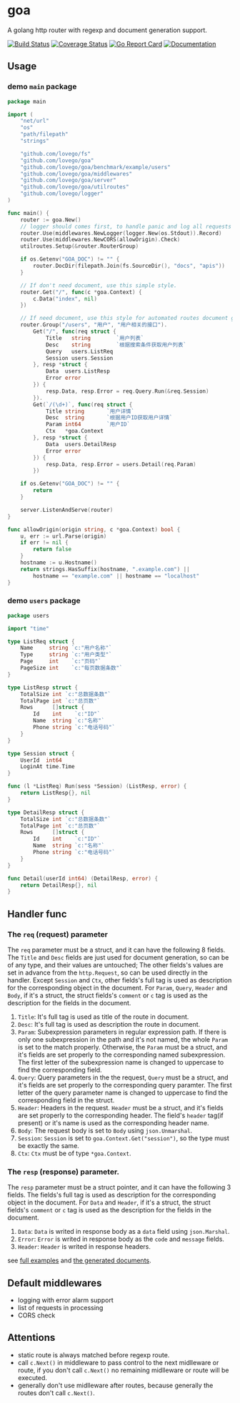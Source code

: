 # goa
A golang http router with regexp and document generation support.

[![Build Status](https://github.com/lovego/goa/actions/workflows/go.yml/badge.svg)](https://github.com/lovego/goa/actions/workflows/go.yml)
[![Coverage Status](https://coveralls.io/repos/github/lovego/goa/badge.svg?branch=master&1)](https://coveralls.io/github/lovego/goa)
[![Go Report Card](https://goreportcard.com/badge/github.com/lovego/goa)](https://goreportcard.com/report/github.com/lovego/goa)
[![Documentation](https://pkg.go.dev/badge/github.com/lovego/goa)](https://pkg.go.dev/github.com/lovego/goa@v0.3.4)


## Usage
### demo `main` package
```go
package main

import (
	"net/url"
	"os"
	"path/filepath"
	"strings"

	"github.com/lovego/fs"
	"github.com/lovego/goa"
	"github.com/lovego/goa/benchmark/example/users"
	"github.com/lovego/goa/middlewares"
	"github.com/lovego/goa/server"
	"github.com/lovego/goa/utilroutes"
	"github.com/lovego/logger"
)

func main() {
	router := goa.New()
	// logger should comes first, to handle panic and log all requests
	router.Use(middlewares.NewLogger(logger.New(os.Stdout)).Record)
	router.Use(middlewares.NewCORS(allowOrigin).Check)
	utilroutes.Setup(&router.RouterGroup)

	if os.Getenv("GOA_DOC") != "" {
		router.DocDir(filepath.Join(fs.SourceDir(), "docs", "apis"))
	}

	// If don't need document, use this simple style.
	router.Get("/", func(c *goa.Context) {
		c.Data("index", nil)
	})

	// If need document, use this style for automated routes document generation.
	router.Group("/users", "用户", "用户相关的接口").
		Get("/", func(req struct {
			Title   string        `用户列表`
			Desc    string        `根据搜索条件获取用户列表`
			Query   users.ListReq
			Session users.Session
		}, resp *struct {
			Data  users.ListResp
			Error error
		}) {
			resp.Data, resp.Error = req.Query.Run(&req.Session)
		}).
		Get(`/(\d+)`, func(req struct {
			Title string       `用户详情`
			Desc  string       `根据用户ID获取用户详情`
			Param int64        `用户ID`
			Ctx   *goa.Context 
		}, resp *struct {
			Data  users.DetailResp
			Error error
		}) {
			resp.Data, resp.Error = users.Detail(req.Param)
		})

	if os.Getenv("GOA_DOC") != "" {
		return
	}

	server.ListenAndServe(router)
}

func allowOrigin(origin string, c *goa.Context) bool {
	u, err := url.Parse(origin)
	if err != nil {
		return false
	}
	hostname := u.Hostname()
	return strings.HasSuffix(hostname, ".example.com") ||
		hostname == "example.com" || hostname == "localhost"
}
```

### demo `users` package
```go
package users

import "time"

type ListReq struct {
	Name     string `c:"用户名称"`
	Type     string `c:"用户类型"`
	Page     int    `c:"页码"`
	PageSize int    `c:"每页数据条数"`
}

type ListResp struct {
	TotalSize int `c:"总数据条数"`
	TotalPage int `c:"总页数"`
	Rows      []struct {
		Id    int    `c:"ID"`
		Name  string `c:"名称"`
		Phone string `c:"电话号码"`
	}
}

type Session struct {
	UserId  int64
	LoginAt time.Time
}

func (l *ListReq) Run(sess *Session) (ListResp, error) {
	return ListResp{}, nil
}

type DetailResp struct {
	TotalSize int `c:"总数据条数"`
	TotalPage int `c:"总页数"`
	Rows      []struct {
		Id    int    `c:"ID"`
		Name  string `c:"名称"`
		Phone string `c:"电话号码"`
	}
}

func Detail(userId int64) (DetailResp, error) {
	return DetailResp{}, nil
}
```


## Handler func

### The `req` (request) parameter 
The `req` parameter must be a struct, and it can have the following 8 fields.
The `Title` and `Desc` fields are just used for document generation, so can be of any type, and their values are untouched;
The other fields's values are set in advance from the `http.Request`, so can be used directly in the handler.
Except `Session` and `Ctx`, other fields's full tag is used as description for the corresponding object in the document.
For `Param`, `Query`, `Header` and `Body`, if it's a struct, the struct fields's `comment` or `c` tag is used as the description for the fields in the document.

1. `Title`: It's full tag is used as title of the route in document. 
2. `Desc`:  It's full tag is used as description the route in document.
3. `Param`: Subexpression parameters in regular expression path. If there is only one subexpression in the path and it's not named, the whole `Param` is set to the match properly. Otherwise, the `Param` must be a struct, and it's fields are set properly to the corresponding named subexpression. The first letter of the subexpression name is changed to uppercase to find the corresponding field. 
4. `Query`: Query parameters in the the request, `Query` must be a struct, and it's fields are set properly to the corresponding query paramter. The first letter of the query parameter name is changed to uppercase to find the corresponding field in the struct.
5. `Header`: Headers in the request. `Header` must be a struct, and it's fields are set properly to the corresponding header. The field's `header` tag(if present) or it's name is used as the corresponding header name. 
6. `Body`: The request body is set to `Body` using `json.Unmarshal`.
7. `Session`: `Session` is set to `goa.Context.Get("session")`, so the type must be exactly the same. 
8. `Ctx`: `Ctx` must be of type `*goa.Context`.

### The `resp` (response) parameter.
The `resp` parameter must be a struct pointer, and it can have the following 3 fields.
The fields's full tag is used as description for the corresponding object in the document.
For `Data` and `Header`, if it's a struct, the struct fields's `comment` or `c` tag is used as the description for the fields in the document.

1. `Data`: `Data` is writed in response body as a `data` field using `json.Marshal`.
2. `Error`: `Error` is writed in response body as the `code` and `message` fields.
3. `Header`: `Header` is writed in response headers.

see [full examples](docs/z_test.go) and [the generated documents](docs/testdata/README.md).

## Default middlewares
- logging with error alarm support
- list of requests in processing
- CORS check

## Attentions
- static route is always matched before regexp route.
- call `c.Next()` in middleware to pass control to the next midlleware or route,
  if you don't call `c.Next()` no remaining midlleware or route will be executed.
- generally don't use midlleware after routes, because generally the routes don't call `c.Next()`.

